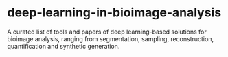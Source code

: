 # deep-learning-in-bioimage-analysis
A curated list of tools and papers of deep learning-based solutions for bioimage analysis, ranging from segmentation, sampling, reconstruction, quantification and synthetic generation. 
